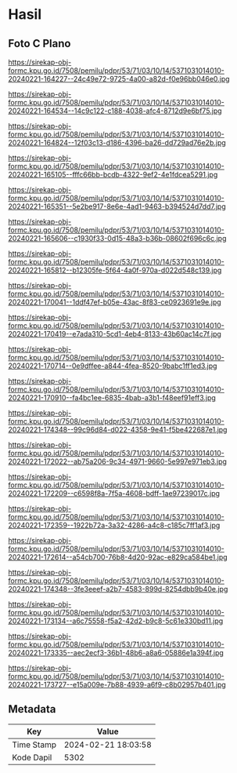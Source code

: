 # Hasil

## Foto C Plano

https://sirekap-obj-formc.kpu.go.id/7508/pemilu/pdpr/53/71/03/10/14/5371031014010-20240221-164227--24c49e72-9725-4a00-a82d-f0e96bb046e0.jpg

https://sirekap-obj-formc.kpu.go.id/7508/pemilu/pdpr/53/71/03/10/14/5371031014010-20240221-164534--14c9c122-c188-4038-afc4-8712d9e6bf75.jpg

https://sirekap-obj-formc.kpu.go.id/7508/pemilu/pdpr/53/71/03/10/14/5371031014010-20240221-164824--12f03c13-d186-4396-ba26-dd729ad76e2b.jpg

https://sirekap-obj-formc.kpu.go.id/7508/pemilu/pdpr/53/71/03/10/14/5371031014010-20240221-165105--fffc66bb-bcdb-4322-9ef2-4e1fdcea5291.jpg

https://sirekap-obj-formc.kpu.go.id/7508/pemilu/pdpr/53/71/03/10/14/5371031014010-20240221-165351--5e2be917-8e6e-4ad1-9463-b394524d7dd7.jpg

https://sirekap-obj-formc.kpu.go.id/7508/pemilu/pdpr/53/71/03/10/14/5371031014010-20240221-165606--c1930f33-0d15-48a3-b36b-08602f696c6c.jpg

https://sirekap-obj-formc.kpu.go.id/7508/pemilu/pdpr/53/71/03/10/14/5371031014010-20240221-165812--b12305fe-5f64-4a0f-970a-d022d548c139.jpg

https://sirekap-obj-formc.kpu.go.id/7508/pemilu/pdpr/53/71/03/10/14/5371031014010-20240221-170041--1ddf47ef-b05e-43ac-8f83-ce0923691e9e.jpg

https://sirekap-obj-formc.kpu.go.id/7508/pemilu/pdpr/53/71/03/10/14/5371031014010-20240221-170419--e7ada310-5cd1-4eb4-8133-43b60ac14c7f.jpg

https://sirekap-obj-formc.kpu.go.id/7508/pemilu/pdpr/53/71/03/10/14/5371031014010-20240221-170714--0e9dffee-a844-4fea-8520-9babc1ff1ed3.jpg

https://sirekap-obj-formc.kpu.go.id/7508/pemilu/pdpr/53/71/03/10/14/5371031014010-20240221-170910--fa4bc1ee-6835-4bab-a3b1-f48eef91eff3.jpg

https://sirekap-obj-formc.kpu.go.id/7508/pemilu/pdpr/53/71/03/10/14/5371031014010-20240221-174348--99c96d84-d022-4358-9e41-f5be422687e1.jpg

https://sirekap-obj-formc.kpu.go.id/7508/pemilu/pdpr/53/71/03/10/14/5371031014010-20240221-172022--ab75a206-9c34-4971-9660-5e997e971eb3.jpg

https://sirekap-obj-formc.kpu.go.id/7508/pemilu/pdpr/53/71/03/10/14/5371031014010-20240221-172209--c6598f8a-7f5a-4608-bdff-1ae97239017c.jpg

https://sirekap-obj-formc.kpu.go.id/7508/pemilu/pdpr/53/71/03/10/14/5371031014010-20240221-172359--1922b72a-3a32-4286-a4c8-c185c7ff1af3.jpg

https://sirekap-obj-formc.kpu.go.id/7508/pemilu/pdpr/53/71/03/10/14/5371031014010-20240221-172614--a54cb700-76b8-4d20-92ac-e829ca584be1.jpg

https://sirekap-obj-formc.kpu.go.id/7508/pemilu/pdpr/53/71/03/10/14/5371031014010-20240221-174348--3fe3eeef-a2b7-4583-899d-8254dbb9b40e.jpg

https://sirekap-obj-formc.kpu.go.id/7508/pemilu/pdpr/53/71/03/10/14/5371031014010-20240221-173134--a6c75558-f5a2-42d2-b9c8-5c61e330bd11.jpg

https://sirekap-obj-formc.kpu.go.id/7508/pemilu/pdpr/53/71/03/10/14/5371031014010-20240221-173335--aec2ecf3-36b1-48b6-a8a6-05886e1a394f.jpg

https://sirekap-obj-formc.kpu.go.id/7508/pemilu/pdpr/53/71/03/10/14/5371031014010-20240221-173727--e15a009e-7b88-4939-a6f9-c8b02957b401.jpg


## Metadata

| Key        | Value               |
| ---------- | ------------------- |
| Time Stamp | 2024-02-21 18:03:58 |
| Kode Dapil | 5302                |



